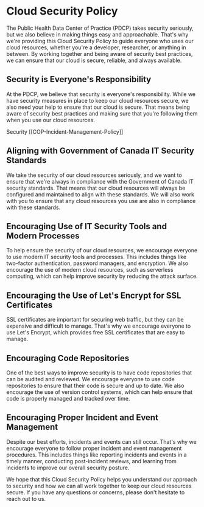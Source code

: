 # Cloud Security Policy

The Public Health Data Center of Practice (PDCP) takes security seriously, but we also believe in making things easy and approachable. That's why we're providing this Cloud Security Policy to guide everyone who uses our cloud resources, whether you're a developer, researcher, or anything in between. By working together and being aware of security best practices, we can ensure that our cloud is secure, reliable, and always available.

## Security is Everyone's Responsibility

At the PDCP, we believe that security is everyone's responsibility. While we have security measures in place to keep our cloud resources secure, we also need your help to ensure that our cloud is secure. That means being aware of security best practices and making sure that you're following them when you use our cloud resources.

Security [[COP-Incident-Management-Policy]]

## Aligning with Government of Canada IT Security Standards

We take the security of our cloud resources seriously, and we want to ensure that we're always in compliance with the Government of Canada IT security standards. That means that our cloud resources will always be configured and maintained to align with these standards. We will also work with you to ensure that any cloud resources you use are also in compliance with these standards.

## Encouraging Use of IT Security Tools and Modern Processes

To help ensure the security of our cloud resources, we encourage everyone to use modern IT security tools and processes. This includes things like two-factor authentication, password managers, and encryption. We also encourage the use of modern cloud resources, such as serverless computing, which can help improve security by reducing the attack surface.

## Encouraging the Use of Let's Encrypt for SSL Certificates

SSL certificates are important for securing web traffic, but they can be expensive and difficult to manage. That's why we encourage everyone to use Let's Encrypt, which provides free SSL certificates that are easy to manage.

## Encouraging Code Repositories

One of the best ways to improve security is to have code repositories that can be audited and reviewed. We encourage everyone to use code repositories to ensure that their code is secure and up to date. We also encourage the use of version control systems, which can help ensure that code is properly managed and tracked over time.

## Encouraging Proper Incident and Event Management

Despite our best efforts, incidents and events can still occur. That's why we encourage everyone to follow proper incident and event management procedures. This includes things like reporting incidents and events in a timely manner, conducting post-incident reviews, and learning from incidents to improve our overall security posture.

We hope that this Cloud Security Policy helps you understand our approach to security and how we can all work together to keep our cloud resources secure. If you have any questions or concerns, please don't hesitate to reach out to us.
